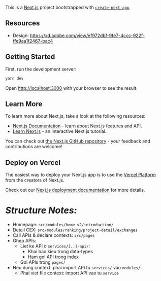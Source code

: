 This is a [Next.js](https://nextjs.org/) project bootstrapped with [`create-next-app`](https://github.com/vercel/next.js/tree/canary/packages/create-next-app).

## Resources

- Design: https://xd.adobe.com/view/ef972dbf-9fe7-4ccc-922f-ffe9aa1f2467-bac4

## Getting Started

First, run the development server:

```bash
yarn dev
```

Open [http://localhost:3000](http://localhost:3000) with your browser to see the result.

## Learn More

To learn more about Next.js, take a look at the following resources:

- [Next.js Documentation](https://nextjs.org/docs) - learn about Next.js features and API.
- [Learn Next.js](https://nextjs.org/learn) - an interactive Next.js tutorial.

You can check out [the Next.js GitHub repository](https://github.com/vercel/next.js/) - your feedback and contributions are welcome!

## Deploy on Vercel

The easiest way to deploy your Next.js app is to use the [Vercel Platform](https://vercel.com/new?utm_medium=default-template&filter=next.js&utm_source=create-next-app&utm_campaign=create-next-app-readme) from the creators of Next.js.

Check out our [Next.js deployment documentation](https://nextjs.org/docs/deployment) for more details.

# *Structure Notes:*
- Homepage: `src/modules/home-v2/introduction/`
- Detail CEX: `src/modules/ranking/project-detail/exchanges`
- Call APIs & declare contexts: `src/pages`
- Ghep APIs:
  - Liet ke API o `services/[..]-api/`:
    - Khai bao kieu trong data-types
    - Ham goi API trong index
  - Goi APIs trong `pages/`
- Neu dung context: phai import API tu `services/` vao `modules/`:
  - Phai viet file context: import API vao tu `service`